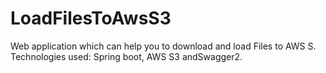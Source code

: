 # LoadFilesToAwsS3
Web application which can help you to download and load Files to AWS S. Technologies used: Spring boot, AWS S3 andSwagger2.
